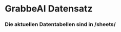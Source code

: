 


























































































































































































































































































































































































































































# GrabbeAI Datensatz





### Die aktuellen Datentabellen sind in /sheets/


